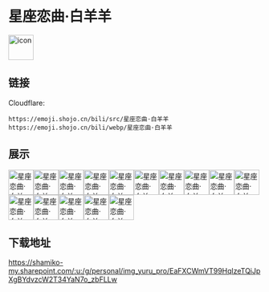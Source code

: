 # 星座恋曲·白羊羊
<img src="https://emoji.shojo.cn/bili/src/星座恋曲·白羊羊/icon.png" width="50" height="50" alt="icon">

## 链接
Cloudflare:
```
https://emoji.shojo.cn/bili/src/星座恋曲·白羊羊
https://emoji.shojo.cn/bili/webp/星座恋曲·白羊羊
```
## 展示
<img src="https://emoji.shojo.cn/bili/src/星座恋曲·白羊羊/星座恋曲·白羊羊-咩呀？.png" width="50" height="50" alt="星座恋曲·白羊羊-咩呀？"><img src="https://emoji.shojo.cn/bili/src/星座恋曲·白羊羊/星座恋曲·白羊羊-薅羊毛.png" width="50" height="50" alt="星座恋曲·白羊羊-薅羊毛"><img src="https://emoji.shojo.cn/bili/src/星座恋曲·白羊羊/星座恋曲·白羊羊-捏捏.png" width="50" height="50" alt="星座恋曲·白羊羊-捏捏"><img src="https://emoji.shojo.cn/bili/src/星座恋曲·白羊羊/星座恋曲·白羊羊-慌了.png" width="50" height="50" alt="星座恋曲·白羊羊-慌了"><img src="https://emoji.shojo.cn/bili/src/星座恋曲·白羊羊/星座恋曲·白羊羊-冲.png" width="50" height="50" alt="星座恋曲·白羊羊-冲"><img src="https://emoji.shojo.cn/bili/src/星座恋曲·白羊羊/星座恋曲·白羊羊-毁灭吧.png" width="50" height="50" alt="星座恋曲·白羊羊-毁灭吧"><img src="https://emoji.shojo.cn/bili/src/星座恋曲·白羊羊/星座恋曲·白羊羊-气呼呼.png" width="50" height="50" alt="星座恋曲·白羊羊-气呼呼"><img src="https://emoji.shojo.cn/bili/src/星座恋曲·白羊羊/星座恋曲·白羊羊-羊羊得意.png" width="50" height="50" alt="星座恋曲·白羊羊-羊羊得意"><img src="https://emoji.shojo.cn/bili/src/星座恋曲·白羊羊/星座恋曲·白羊羊-把心给你.png" width="50" height="50" alt="星座恋曲·白羊羊-把心给你"><img src="https://emoji.shojo.cn/bili/src/星座恋曲·白羊羊/星座恋曲·白羊羊-好耶.png" width="50" height="50" alt="星座恋曲·白羊羊-好耶"><img src="https://emoji.shojo.cn/bili/src/星座恋曲·白羊羊/星座恋曲·白羊羊-揍你.png" width="50" height="50" alt="星座恋曲·白羊羊-揍你"><img src="https://emoji.shojo.cn/bili/src/星座恋曲·白羊羊/星座恋曲·白羊羊-上头.png" width="50" height="50" alt="星座恋曲·白羊羊-上头"><img src="https://emoji.shojo.cn/bili/src/星座恋曲·白羊羊/星座恋曲·白羊羊-下头.png" width="50" height="50" alt="星座恋曲·白羊羊-下头"><img src="https://emoji.shojo.cn/bili/src/星座恋曲·白羊羊/星座恋曲·白羊羊-睿智.png" width="50" height="50" alt="星座恋曲·白羊羊-睿智"><img src="https://emoji.shojo.cn/bili/src/星座恋曲·白羊羊/星座恋曲·白羊羊-我是白羊.png" width="50" height="50" alt="星座恋曲·白羊羊-我是白羊">

## 下载地址

https://shamiko-my.sharepoint.com/:u:/g/personal/img_yuru_pro/EaFXCWmVT99HqlzeTQiJpXgBYdvzcW2T34YaN7o_zbFLLw